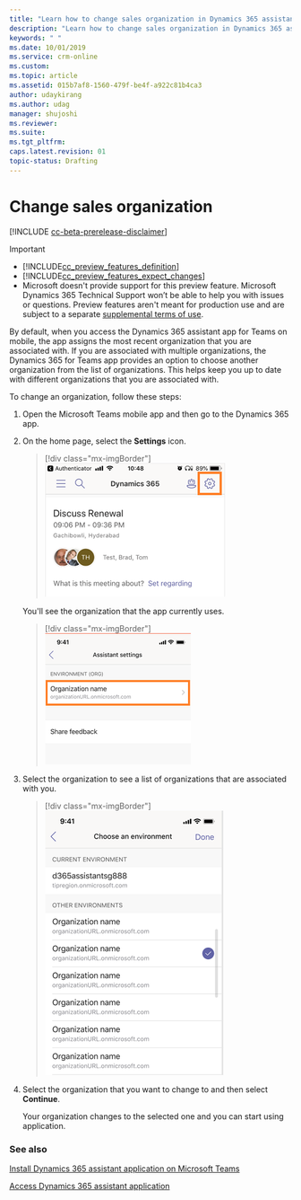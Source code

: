 ```yaml
---
title: "Learn how to change sales organization in Dynamics 365 assistant app | MicrosoftDocs"
description: "Learn how to change sales organization in Dynamics 365 assistant app."
keywords: " "
ms.date: 10/01/2019
ms.service: crm-online
ms.custom: 
ms.topic: article
ms.assetid: 015b7af8-1560-479f-be4f-a922c81b4ca3
author: udaykirang
ms.author: udag
manager: shujoshi
ms.reviewer: 
ms.suite: 
ms.tgt_pltfrm: 
caps.latest.revision: 01
topic-status: Drafting
---
```


# Change sales organization

[!INCLUDE [cc-beta-prerelease-disclaimer](../includes/cc-beta-prerelease-disclaimer.md)]

> [!IMPORTANT]
> - [!INCLUDE[cc_preview_features_definition](../includes/cc-preview-features-definition.md)]  
> - [!INCLUDE[cc_preview_features_expect_changes](../includes/cc-preview-features-expect-changes.md)]
> - Microsoft doesn't provide support for this preview feature. Microsoft Dynamics 365 Technical Support won’t be able to help you with issues or questions. Preview features aren't meant for production use and are subject to a separate [supplemental terms of use](https://go.microsoft.com/fwlink/p/?linkid=870960).

By default, when you access the Dynamics 365 assistant app for Teams on mobile, the app assigns the most recent organization that you are associated with. If you are associated with multiple organizations, the Dynamics 365 for Teams app provides an option to choose another organization from the list of organizations. This helps keep you up to date with different organizations that you are associated with.

To change an organization, follow these steps:

1.	Open the Microsoft Teams mobile app and then go to the Dynamics 365 app.

2.	On the home page, select the **Settings** icon.

    > [!div class="mx-imgBorder"]
    > ![Select Settings icon](media/si-teams-app-select-settings.png "Select Settings icon") 

    You'll see the organization that the app currently uses.
 
    > [!div class="mx-imgBorder"]
    > ![Current organization](media/si-teams-app-current-organization.png "Current organization") 

3.	Select the organization to see a list of organizations that are associated with you.
 
    > [!div class="mx-imgBorder"]
    > ![List of available organizations](media/si-teams-app-list-of-organizations.png "List of available organizations") 

4.	Select the organization that you want to change to and then select **Continue**.

    Your organization changes to the selected one and you can start using application.

### See also

[Install Dynamics 365 assistant application on Microsoft Teams](install-assistant-application-microsoft-teams.md)

[Access Dynamics 365 assistant application](access-assistant-application-teams.md)
